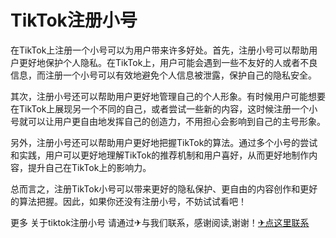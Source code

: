 # TikTok注册小号

在TikTok上注册一个小号可以为用户带来许多好处。首先，注册小号可以帮助用户更好地保护个人隐私。在TikTok上，用户可能会遇到一些不友好的人或者不良信息，而注册一个小号可以有效地避免个人信息被泄露，保护自己的隐私安全。

其次，注册小号还可以帮助用户更好地管理自己的个人形象。有时候用户可能想要在TikTok上展现另一个不同的自己，或者尝试一些新的内容，这时候注册一个小号就可以让用户更自由地发挥自己的创造力，不用担心会影响到自己的主号形象。

另外，注册小号还可以帮助用户更好地把握TikTok的算法。通过多个小号的尝试和实践，用户可以更好地理解TikTok的推荐机制和用户喜好，从而更好地制作内容，提升自己在TikTok上的影响力。

总而言之，注册TikTok小号可以带来更好的隐私保护、更自由的内容创作和更好的算法把握。因此，如果你还没有注册小号，不妨试试看吧！

更多 关于tiktok注册小号 请通过✈与我们联系，感谢阅读,谢谢！[✈点这里联系](https://gg.k02.cc)